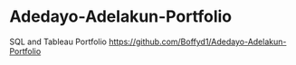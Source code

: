 # Adedayo-Adelakun-Portfolio
SQL and Tableau Portfolio
https://github.com/Boffyd1/Adedayo-Adelakun-Portfolio

